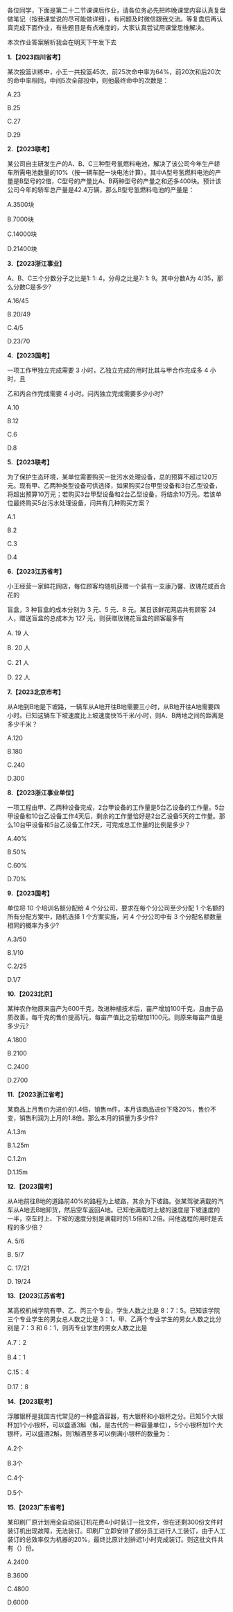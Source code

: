 各位同学，下面是第二十二节课课后作业，请各位务必先把昨晚课堂内容认真复盘做笔记（按我课堂说的尽可能做详细），有问题及时微信跟我交流。等复盘后再认真完成下面作业，有些题目是有点难度的，大家认真尝试用课堂思维解决。

本次作业答案解析我会在明天下午发下去

**1.【2023四川省考】**

某次投篮训练中，小王一共投篮45次，前25次命中率为64%，前20次和后20次的命中率相同，中间5次全部投中，则他最终命中的次数是：

A.23

B.25

C.27

D.29

**2.【2023联考】**

某公司自主研发生产的A、B、C三种型号氢燃料电池，解决了该公司今年生产轿车所需电池数量的10%（按一辆车配一块电池计算）。其中A型号氢燃料电池的产量是B型号的2倍，C型号的产量比A、B两种型号的产量之和还多400块。预计该公司今年的轿车总产量是42.4万辆，那么B型号氢燃料电池的产量是：

A.3500块

B.7000块

C.14000块

D.21400块

**3.【2023浙江事业】**

A、B、C三个分数分子之比是1: 1: 4，分母之比是7: 1: 9。其中分数A为
4/35，那么分数C是多少?

A.16/45

B.20/49

C.4/5

D.23/70

**4.【2023国考】**

一项工作甲独立完成需要 3 小时，乙独立完成的用时比其与甲合作完成多 4
小时，且

乙和丙合作完成需要 4 小时。问丙独立完成需要多少小时?

A.10

B.12

C.6

D.8

**5.【2023联考】**

为了保护生态环境，某单位需要购买一批污水处理设备，总的预算不超过120万元。现有甲、乙两种类型设备可供选择，如果购买2台甲型设备和3台乙型设备，将超出预算10万元；若购买3台甲型设备和2台乙型设备，将结余10万元。若该单位最终购买5台污水处理设备，问共有几种购买方案？

A.1

B.2

C.3

D.4

**6.【2023江苏省考】**

小王经营一家鲜花网店，每位顾客均随机获赠一个装有一支康乃馨、玫瑰花或百合花的

盲盒，3 种盲盒的成本分别为 3 元、5 元、8 元。某日该鲜花网店共有顾客 24
人，赠送盲盒的总成本为 127 元，则获赠玫瑰花盲盒的顾客最多有

A. 19 人

B. 20 人

C. 21 人

D. 22 人

**7.【2023北京市考】**

从A地到B地是下坡路，一辆车从A地开往B地需要三小时，从B地开往A地需要四小时。已知这辆车下坡速度比上坡速度快15千米/小时，则A、B两地之间的距离是多少千米？

A.120

B.180

C.240

D.300

**8.【2023浙江事业单位】**

一项工程由甲、乙两种设备完成，2台甲设备的工作量是5台乙设备的工作量。5台甲设备和10台乙设备工作4天后，剩余的工作量恰好是2台乙设备5天的工作量。那么10台甲设备和5台乙设备工作2天，可完成总工作量的比例是多少？

A.40%

B.50%

C.60%

D.70%

**9.【2023国考】**

单位将 10 个培训名额分配给 4 个分公司，要求在每个分公司至少分配 1
个名额的所有分配方案中，随机选择 1 个方案实施，问 4 个分公司中有 3
个分配名额数量相同的概率为多少?

A.3/50

B.1/10

C.2/25

D.1/7

**10.【2023北京】**

某种农作物原来亩产为600千克，改进种植技术后，亩产增加100千克，且由于品质改善，每千克的售价提高1元，每亩产值比之前增加1100元。则原来每亩产值是多少元?

A.1800

B.2100

C.2400

D.2700

**11.【2023浙江省考】**

某商品上月售价为进价的1.4倍，销售m件。本月该商品进价下降20%，售价不变，销售利润为上月的1.8倍。那么本月的销量为多少件?

A.1.3m

B.1.25m

C.1.2m

D.1.15m

**12.【2023国考】**

从A地前往B地的道路前40%的路程为上坡路，其余为下坡路。张某驾驶满载的汽车从A地去B地卸货，然后空车返回A地。已知他满载时上坡的速度是下坡速度的一半，空车时上、下坡的速度分别是满载时的1.5倍和1.2倍。问他返程的用时是去程的多少倍？

A. 5/6

B. 5/7

C. 17/21

D. 19/24

**13.【2023江苏省考】**

某高校机械学院有甲、乙、丙三个专业，学生人数之比是
8：7：5。已知该学院三个专业学生的男女总人数之比是
3：1，甲、乙两个专业学生的男女人数之比分别是 7：3 和
6：1，则丙专业学生的男女人数之比是

A.7：2

B.4：1

C.15：4

D.17：8

**14.【2023联考】**

浮雕银杯是我国古代常见的一种盛酒容器，有大银杯和小银杯之分。已知5个大银杯加1个小银杯，可以盛酒3斛（斛，是古代的一种容量单位），5个小银杯加1个大银杯，可以盛酒2斛，则1斛酒至多可以倒满小银杯的数量为：

A.2个

B.3个

C.4个

D.5个

**15.【2023广东省考】**

某印刷厂原计划用全自动装订机花费4小时装订一批文件，但在还剩300份文件时装订机出现故障，无法装订。印刷厂立即安排了部分员工进行人工装订，由于人工装订的总效率仅为机器的20%，最终比原计划排迟1小时完成装订。则这批文件共有（）份。

A.2400

B.3600

C.4800

D.6000

